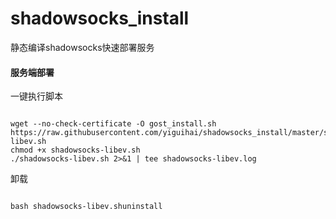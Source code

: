 # shadowsocks_install
静态编译shadowsocks快速部署服务
#### 服务端部署 #### 

一键执行脚本

```

wget --no-check-certificate -O gost_install.sh https://raw.githubusercontent.com/yiguihai/shadowsocks_install/master/shadowsocks-libev.sh
chmod +x shadowsocks-libev.sh
./shadowsocks-libev.sh 2>&1 | tee shadowsocks-libev.log

```

卸载

```

bash shadowsocks-libev.shuninstall  

```
